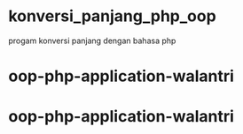 # konversi_panjang_php_oop
progam konversi panjang dengan bahasa php 
# oop-php-application-walantri
# oop-php-application-walantri
